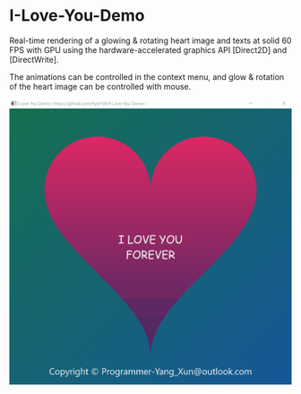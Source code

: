 # I-Love-You-Demo

Real-time rendering of a glowing & rotating heart image and texts at solid 60 FPS with GPU using the hardware-accelerated graphics API [Direct2D] and [DirectWrite].

The animations can be controlled in the context menu, and glow & rotation of the heart image can be controlled with mouse.

![image](Snapshots/I-Love-You-Demo.gif)